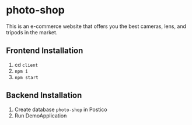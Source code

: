 # photo-shop
This is an e-commerce website that offers you the best cameras, lens, and tripods in the market. 



## Frontend Installation 
1. cd `client`
2. `npm i `
3. `npm start`

## Backend Installation 

1. Create database `photo-shop` in Postico
2. Run DemoApplication 
